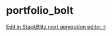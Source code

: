 # portfolio_bolt

[Edit in StackBlitz next generation editor ⚡️](https://stackblitz.com/~/github.com/DonDhaky/portfolio_bolt)
